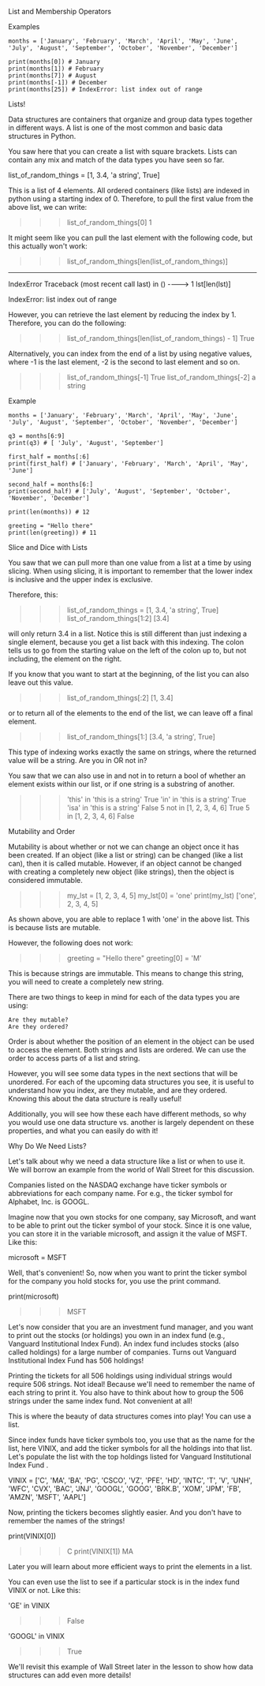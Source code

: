 List and Membership Operators

Examples

    months = ['January', 'February', 'March', 'April', 'May', 'June', 'July', 'August', 'September', 'October', 'November', 'December']

    print(months[0]) # January
    print(months[1]) # February
    print(months[7]) # August
    print(months[-1]) # December
    print(months[25]) # IndexError: list index out of range

Lists!

Data structures are containers that organize and group data types together in different ways. A list is one of the most common and basic data structures in Python.

You saw here that you can create a list with square brackets. Lists can contain any mix and match of the data types you have seen so far.

list_of_random_things = [1, 3.4, 'a string', True]

This is a list of 4 elements. All ordered containers (like lists) are indexed in python using a starting index of 0. Therefore, to pull the first value from the above list, we can write:

>>> list_of_random_things[0]
1

It might seem like you can pull the last element with the following code, but this actually won't work:

>>> list_of_random_things[len(list_of_random_things)] 
---------------------------------------------------------------------------
IndexError                                Traceback (most recent call last)
<ipython-input-34-f88b03e5c60e> in <module>()
----> 1 lst[len(lst)]

IndexError: list index out of range

However, you can retrieve the last element by reducing the index by 1. Therefore, you can do the following:

>>> list_of_random_things[len(list_of_random_things) - 1] 
True

Alternatively, you can index from the end of a list by using negative values, where -1 is the last element, -2 is the second to last element and so on.

>>> list_of_random_things[-1] 
True
>>> list_of_random_things[-2] 
a string

Example

    months = ['January', 'February', 'March', 'April', 'May', 'June', 'July', 'August', 'September', 'October', 'November', 'December']

    q3 = months[6:9]
    print(q3) # [ 'July', 'August', 'September']

    first_half = months[:6]
    print(first_half) # ['January', 'February', 'March', 'April', 'May', 'June']

    second_half = months[6:]
    print(second_half) # ['July', 'August', 'September', 'October', 'November', 'December']

    print(len(months)) # 12

    greeting = "Hello there"
    print(len(greeting)) # 11

Slice and Dice with Lists

You saw that we can pull more than one value from a list at a time by using slicing. When using slicing, it is important to remember that the lower index is inclusive and the upper index is exclusive.

Therefore, this:

>>> list_of_random_things = [1, 3.4, 'a string', True]
>>> list_of_random_things[1:2]
[3.4]

will only return 3.4 in a list. Notice this is still different than just indexing a single element, because you get a list back with this indexing. The colon tells us to go from the starting value on the left of the colon up to, but not including, the element on the right.

If you know that you want to start at the beginning, of the list you can also leave out this value.

>>> list_of_random_things[:2]
[1, 3.4]

or to return all of the elements to the end of the list, we can leave off a final element.

>>> list_of_random_things[1:]
[3.4, 'a string', True]

This type of indexing works exactly the same on strings, where the returned value will be a string.
Are you in OR not in?

You saw that we can also use in and not in to return a bool of whether an element exists within our list, or if one string is a substring of another.

>>> 'this' in 'this is a string'
True
>>> 'in' in 'this is a string'
True
>>> 'isa' in 'this is a string'
False
>>> 5 not in [1, 2, 3, 4, 6]
True
>>> 5 in [1, 2, 3, 4, 6]
False

Mutability and Order

Mutability is about whether or not we can change an object once it has been created. If an object (like a list or string) can be changed (like a list can), then it is called mutable. However, if an object cannot be changed with creating a completely new object (like strings), then the object is considered immutable.

>>> my_lst = [1, 2, 3, 4, 5]
>>> my_lst[0] = 'one'
>>> print(my_lst)
['one', 2, 3, 4, 5]

As shown above, you are able to replace 1 with 'one' in the above list. This is because lists are mutable.

However, the following does not work:

>>> greeting = "Hello there"
>>> greeting[0] = 'M'

This is because strings are immutable. This means to change this string, you will need to create a completely new string.

There are two things to keep in mind for each of the data types you are using:

    Are they mutable?
    Are they ordered?

Order is about whether the position of an element in the object can be used to access the element. Both strings and lists are ordered. We can use the order to access parts of a list and string.

However, you will see some data types in the next sections that will be unordered. For each of the upcoming data structures you see, it is useful to understand how you index, are they mutable, and are they ordered. Knowing this about the data structure is really useful!

Additionally, you will see how these each have different methods, so why you would use one data structure vs. another is largely dependent on these properties, and what you can easily do with it!

Why Do We Need Lists?


Let's talk about why we need a data structure like a list or when to use it. We will borrow an example from the world of Wall Street for this discussion.

Companies listed on the NASDAQ exchange have ticker symbols or abbreviations for each company name. For e.g., the ticker symbol for Alphabet, Inc. is GOOGL.

Imagine now that you own stocks for one company, say Microsoft, and want to be able to print out the ticker symbol of your stock. Since it is one value, you can store it in the variable microsoft, and assign it the value of MSFT. Like this:

microsoft = MSFT

Well, that's convenient! So, now when you want to print the ticker symbol for the company you hold stocks for, you use the print command.

print(microsoft)
>>> MSFT

Let's now consider that you are an investment fund manager, and you want to print out the stocks (or holdings) you own in an index fund (e.g., Vanguard Institutional Index Fund). An index fund includes stocks (also called holdings) for a large number of companies. Turns out Vanguard Institutional Index Fund has 506 holdings!

Printing the tickets for all 506 holdings using individual strings would require 506 strings. Not ideal! Because we'll need to remember the name of each string to print it.
You also have to think about how to group the 506 strings under the same index fund. Not convenient at all!

This is where the beauty of data structures comes into play! You can use a list.

Since index funds have ticker symbols too, you use that as the name for the list, here VINIX, and add the ticker symbols for all the holdings into that list. Let's populate the list with the top holdings listed for Vanguard Institutional Index Fund .

VINIX = ['C', 'MA', 'BA', 'PG', 'CSCO', 'VZ', 'PFE', 'HD', 'INTC', 'T', 'V', 'UNH', 'WFC', 'CVX', 'BAC', 'JNJ', 'GOOGL', 'GOOG', 'BRK.B', 'XOM', 'JPM', 'FB', 'AMZN', 'MSFT', 'AAPL']

Now, printing the tickers becomes slightly easier. And you don't have to remember the names of the strings!

print(VINIX[0])
>>> C
print(VINIX[1])
>>> MA

Later you will learn about more efficient ways to print the elements in a list.

You can even use the list to see if a particular stock is in the index fund VINIX or not.
Like this:

'GE' in VINIX
>>> False

'GOOGL' in VINIX
>>> True

We'll revisit this example of Wall Street later in the lesson to show how data structures can add even more details!

